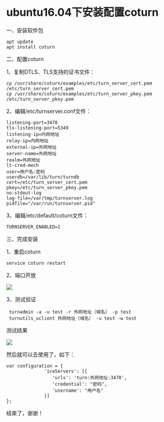 # ubuntu16.04下安装配置coturn

一、安装软件包

```
apt update
apt install coturn
```

二、配置coturn

1、复制DTLS、TLS支持的证书文件：

```
cp /usr/share/coturn/examples/etc/turn_server_cert.pem /etc/turn_server_cert.pem
cp /usr/share/coturn/examples/etc/turn_server_pkey.pem /etc/turn_server_pkey.pem
```

2、编辑/etc/turnserver.conf文件：

```
listening-port=3478
tls-listening-port=5349
listening-ip=内网地址
relay-ip=内网地址
external-ip=外网地址
server-name=外网地址
realm=外网地址
lt-cred-mech
user=用户名:密码
userdb=/var/lib/turn/turndb
cert=/etc/turn_server_cert.pem
pkey=/etc/turn_server_pkey.pem
no-stdout-log
log-file=/var/tmp/turnserver.log
pidfile="/var/run/turnserver.pid"
```

3、编辑/etc/default/coturn文件：

	TURNSERVER_ENABLED=1

三、完成安装

1、重启coturn

	service coturn restart

2、端口开放

![](https://img2020.cnblogs.com/blog/1375113/202005/1375113-20200503153951618-1955275461.png)

3、测试验证

```
 turnadmin -a -u test -r 外网地址（域名） -p test
 turnutils_uclient 外网地址（域名） -u test -w test
```

测试结果

![](https://img2020.cnblogs.com/blog/1375113/202005/1375113-20200503154059140-33499484.png)

然后就可以去使用了，如下：

```
var configuration = {
              'iceServers': [{
                 'urls': 'turn:外网地址:3478',
                 'credential': "密码",
                 'username': "用户名"
              }]
};

```

结束了，谢谢！
